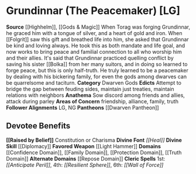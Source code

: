 ﻿---
ability:
- Constitution
- Charisma
ability_boost:
- Constitution
- Charisma
alignment: LG
deity:
- '[[DATABASE/deity/Grundinnar|Grundinnar]]'
- '[[DATABASE/deity/Dwarven Pantheon|Dwarven Pantheon]]'
deity_category: Dwarven Gods
divine_font: Heal
domain:
- '[[DATABASE/domain/Confidence Domain|Confidence]]'
- '[[DATABASE/domain/Family Domain|Family]]'
- '[[DATABASE/domain/Protection Domain|Protection]]'
- '[[DATABASE/domain/Repose Domain|Repose]]'
- '[[DATABASE/domain/Truth Domain|Truth]]'
favored_weapon: '[[DATABASE/weapon/Light Hammer|Light Hammer]]'
follower_alignment:
- LG
- NG
id: '88'
name: Grundinnar
rarity: Common
skill:
- '[[DATABASE/skill/Diplomacy|Diplomacy]]'
source: '[[DATABASE/source/Highhelm|Highhelm]]'
trait: null
type: Deity

---
# Grundinnar (The Peacemaker) [LG]

**Source** [[Highhelm]], [[Gods & Magic]] 
When Torag was forging Grundinnar, he graced him with a tongue of silver, and a heart of gold and iron. When [[Folgrit]] saw this gift and breathed life into him, she asked that Grundinnar be kind and loving always. He took this as both mandate and life goal, and now works to bring peace and familial connection to all who worship him and their allies. It's said that Grundinnar practiced quelling conflict by saving his sister [[Bolka]] from her many suitors, and in doing so learned to forge peace, but this is only half-truth. He truly learned to be a peacemaker by dealing with his bickering family, for even the gods among dwarves can be quarrelsome and taciturn. 
**Category** Dwarven Gods
**Edicts** Attempt to bridge the gap between feuding sides, maintain just treaties, maintain relations with neighbors
**Anathema** Sow discord among friends and allies, attack during parley
**Areas of Concern** friendship, alliance, family, truth
**Follower Alignments** LG, NG
**Pantheons** [[Dwarven Pantheon]]

## Devotee Benefits

**[[Raised by Belief]]** Constitution or Charisma
**Divine Font** _[[Heal]]_
**Divine Skill** [[Diplomacy]]
**Favored Weapon** [[Light Hammer]]
**Domains** [[Confidence Domain]], [[Family Domain]], [[Protection Domain]], [[Truth Domain]]
**Alternate Domains** [[Repose Domain]]
**Cleric Spells** 1st: _[[Anticipate Peril]]_, 4th: _[[Resilient Sphere]]_, 6th: _[[Wall of Force]]_